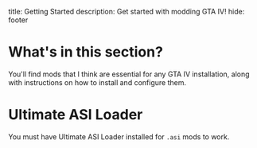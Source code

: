 title: Getting Started
description: Get started with modding GTA IV!
hide: footer
# What's in this section?
You'll find mods that I think are essential for any GTA IV installation, along with instructions on how to install and configure them.

# Ultimate ASI Loader
You must have Ultimate ASI Loader installed for `.asi` mods to work.